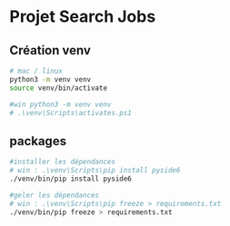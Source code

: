 # Projet Search Jobs

## Création venv

```bash
# mac / linux
python3 -m venv venv
source venv/bin/activate

#win python3 -m venv venv
# .\venv\Scripts\activates.ps1
```

## packages
```sh
#installer les dépendances
# win : .\venv\Scripts\pip install pyside6
./venv/bin/pip install pyside6

#geler les dépendances
# win : .\venv\Scripts\pip freeze > requirements.txt 
./venv/bin/pip freeze > requirements.txt 
```